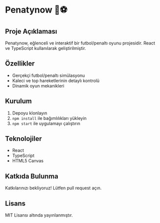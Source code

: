 # Penatynow 🥅⚽

## Proje Açıklaması
Penatynow, eğlenceli ve interaktif bir futbol/penaltı oyunu projesidir. React ve TypeScript kullanılarak geliştirilmiştir.

## Özellikler
- Gerçekçi futbol/penaltı simülasyonu
- Kaleci ve top hareketlerinin detaylı kontrolü
- Dinamik oyun mekanikleri

## Kurulum
1. Depoyu klonlayın
2. `npm install` ile bağımlılıkları yükleyin
3. `npm start` ile uygulamayı çalıştırın

## Teknolojiler
- React
- TypeScript
- HTML5 Canvas

## Katkıda Bulunma
Katkılarınızı bekliyoruz! Lütfen pull request açın.

## Lisans
MIT Lisansı altında yayınlanmıştır.

